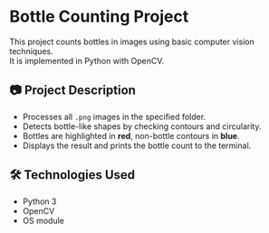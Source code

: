 
# Bottle Counting Project

This project counts bottles in images using basic computer vision techniques.  
It is implemented in Python with OpenCV.

## 📷 Project Description

- Processes all `.png` images in the specified folder.
- Detects bottle-like shapes by checking contours and circularity.
- Bottles are highlighted in **red**, non-bottle contours in **blue**.
- Displays the result and prints the bottle count to the terminal.

## 🛠️ Technologies Used

- Python 3
- OpenCV
- OS module
